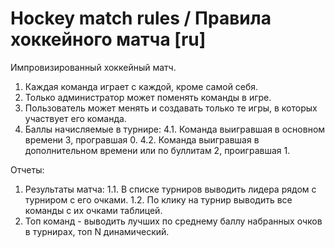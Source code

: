 # Hockey match rules / Правила хоккейного матча [ru]

Импровизированный хоккейный матч.
1. Каждая команда играет с каждой, кроме самой себя.
2. Только администратор может поменять команды в игре.
3. Пользователь может менять и создавать только те игры, в которых участвует его команда.
4. Баллы начисляемые в турнире:
4.1. Команда выигравшая в основном времени 3, програвшая 0.
4.2. Команда выигравшая в дополнительном времени или по буллитам 2, проигравшая 1.

Отчеты:
1. Результаты матча:
1.1. В списке турниров выводить лидера рядом с турниром с его очками.
1.2. По клику на турнир выводить все команды с их очками таблицей.
2. Топ команд - выводить лучших по среднему баллу набранных очков в турнирах, топ N динамический.
